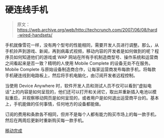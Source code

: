 # 硬连线手机

> 原文：<https://web.archive.org/web/http://techcrunch.com/2007/06/08/hard-wired-handsets/>

手机就像雪花一样，没有两个型号的性能相同，需要开发人员进行调整。那么，从手机铃声到游戏、新闻，再到病毒式视频，移动内容的开发者是如何做到的呢？程序员如何知道他们的游戏或 WAP 网站在所有手机制造商型号、操作系统和运营商之间看起来是否一致？精明的人使用 Mobile Complete 的设备无处不在服务。Mobile Complete 与原始设备制造商合作，让每家运营商发布每款手机，将每款手机硬连线到电路板上，然后将手机电脑化，由订阅开发者远程控制。

当使用 Device Anywhere 时，软件开发人员和测试人员不仅可以看到“虚拟电话”上的内容是如何呈现的，他们还可以打开和关闭它，取出并重新插入电池以模拟重启，并观察移动网页是如何呈现的，或者用户是如何退出运营商平台的。基本上，手机能做的任何事情，任何地方的设备都能做。

订阅的费用和条款各不相同，但并不是每个人都有能力购买市场上的每一款手机，然后在两周后更新时重新购买每一款手机。

[移动完成](https://web.archive.org/web/20140220140401/http://www.mobilecomplete.com/)